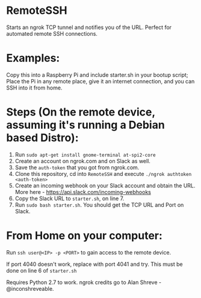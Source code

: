 # RemoteSSH
Starts an ngrok TCP tunnel and notifies you of the URL. Perfect for automated remote SSH connections.

# Examples:
Copy this into a Raspberry Pi and include starter.sh in your bootup script; Place the Pi in any remote place, give it an internet connection, and you can SSH into it from home.

# Steps (On the remote device, assuming it's running a Debian based Distro):

1) Run `sudo apt-get install gnome-terminal at-spi2-core`
2) Create an account on ngrok.com and on Slack as well.
3) Save the `auth-token` that you got from ngrok.com.
4) Clone this repository, cd into `RemoteSSH` and execute `./ngrok authtoken <auth-token>`
5) Create an incoming webhook on your Slack account and obtain the URL. More here - https://api.slack.com/incoming-webhooks
6) Copy the Slack URL to `starter.sh`, on line 7.
7) Run `sudo bash starter.sh`. You should get the TCP URL and Port on Slack.

# From Home on your computer:

Run `ssh user@<IP> -p <PORT>` to gain access to the remote device.



If port 4040 doesn't work, replace with port 4041 and try. This must be done on line 6 of `starter.sh`

Requires Python 2.7 to work. 
ngrok credits go to Alan Shreve - @inconshreveable.
